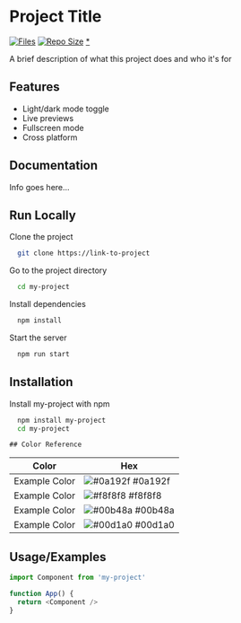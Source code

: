 
# Project Title
[![Files](https://img.shields.io/github/directory-file-count/egomezm/repo-template)](https://github.com/egomezm/repo-template)
[![Repo Size](https://img.shields.io/github/repo-size/egomezm/repo-template)](https://github.com/egomezm/repo-template)
[*](https://shields.io/)

A brief description of what this project does and who it's for


## Features

- Light/dark mode toggle
- Live previews
- Fullscreen mode
- Cross platform


## Documentation

Info goes here...


## Run Locally

Clone the project

```bash
  git clone https://link-to-project
```

Go to the project directory

```bash
  cd my-project
```

Install dependencies

```bash
  npm install
```

Start the server

```bash
  npm run start
```


## Installation

Install my-project with npm

```bash
  npm install my-project
  cd my-project
```
    ## Color Reference

| Color             | Hex                                                                |
| ----------------- | ------------------------------------------------------------------ |
| Example Color | ![#0a192f](https://via.placeholder.com/10/0a192f?text=+) #0a192f |
| Example Color | ![#f8f8f8](https://via.placeholder.com/10/f8f8f8?text=+) #f8f8f8 |
| Example Color | ![#00b48a](https://via.placeholder.com/10/00b48a?text=+) #00b48a |
| Example Color | ![#00d1a0](https://via.placeholder.com/10/00b48a?text=+) #00d1a0 |


## Usage/Examples

```javascript
import Component from 'my-project'

function App() {
  return <Component />
}
```



